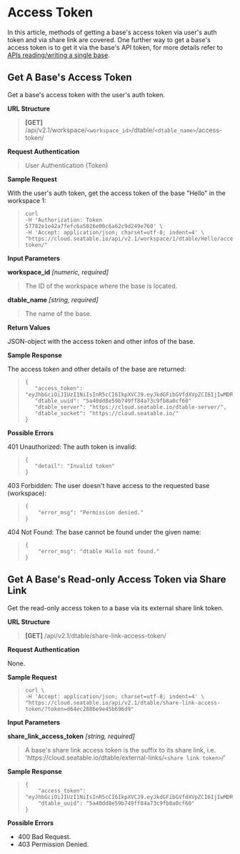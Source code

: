 # Access Token

In this article, methods of getting a base's access token via user's auth token and via share link are covered. One further way to get a base's access token is to get it via the base's API token, for more details refer to [APIs reading/writing a single base](https://docs.seatable.io/published/seatable-api/home.md).

## Get A Base's Access Token

Get a base's access token with the user's auth token. 


**URL Structure**

> **\[GET]** /api/v2.1/workspace/`<workspace_id>`/dtable/`<dtable_name>`/access-token/


**Request Authentication**

> User Authentication (Token)


**Sample Request**

With the user's auth token, get the access token of the base "Hello" in the workspace 1:

> ```
> curl 
> -H 'Authorization: Token 57782e1e42a7fefc6a5026e00c6a62c9d249e760' \
> -H 'Accept: application/json; charset=utf-8; indent=4' \
> "https://cloud.seatable.io/api/v2.1/workspace/1/dtable/Hello/access-token/"
> ```


**Input Parameters**

**workspace_id** _\[numeric, required]_
> The ID of the workspace where the base is located.

**dtable_name** _\[string, required]_
> The name of the base.


**Return Values**

JSON-object with the access token and other infos of the base.



**Sample Response**

The access token and other details of the base are returned:
>```
>{
>    "access_token": "eyJhbGciOiJIUzI1NiIsInR5cCI6IkpXVCJ9.eyJkdGFibGVfdXVpZCI6IjIwMDRjZWIzZDQyZDRiMDI5YTkzYjFkOWEwOWQxZTYxIiwiZXhwIjoxNTY1NTg5NjI5fQ.PdzbZKoEFQ2zONPwX9ouMdzM4GAzD5xAhxtGkmr4P9M",
>    "dtable_uuid": "5a40dd8e59b749ff84a73c9fb8a0cf60"
>    "dtable_server": "https://cloud.seatable.io/dtable-server/",
>    "dtable_socket": "https://cloud.seatable.io/"
>}
>```

**Possible Errors**

401 Unauthorized: The auth token is invalid:
>```
>{
>    "detail": "Invalid token"
>}
>```

403 Forbidden: The user doesn't have access to the requested base (workspace):
> ```
> {
>     "error_msg": "Permission denied."
> }
> ```

404 Not Found: The base cannot be found under the given name:
> ```
> {
>     "error_msg": "dtable Hallo not found."
> }
> ```


## Get A Base's Read-only Access Token via Share Link

Get the read-only access token to a base via its external share link token.


**URL Structure**

> **\[GET]** /api/v2.1/dtable/share-link-access-token/


**Request Authentication**

None.


**Sample Request**

> ```
> curl \
> -H 'Accept: application/json; charset=utf-8; indent=4' \
> "https://cloud.seatable.io/api/v2.1/dtable/share-link-access-token/?token=d64ec2886e9e45b696d9"
> ```

**Input Parameters**

**share_link_access_token** _\[string, required]_
> A base's share link access token is the suffix to its share link, i.e. 'https\://cloud.seatable.io/dtable/external-links/`<share link token>`/'


**Sample Response**

> ```
> {
>     "access_token": "eyJhbGciOiJIUzI1NiIsInR5cCI6IkpXVCJ9.eyJkdGFibGVfdXVpZCI6IjIwMDRjZWIzZDQyZDRiMDI5YTkzYjFkOWEwOWQxZTYxIiwiZXhwIjoxNTY1NTg5NjI5fQ.PdzbZKoEFQ2zONPwX9ouMdzM4GAzD5xAhxtGkmr4P9M",
>     "dtable_uuid": "5a40dd8e59b749ff84a73c9fb8a0cf60"
> }
> ```

**Possible Errors**

* 400 Bad Request.
* 403 Permission Denied.



